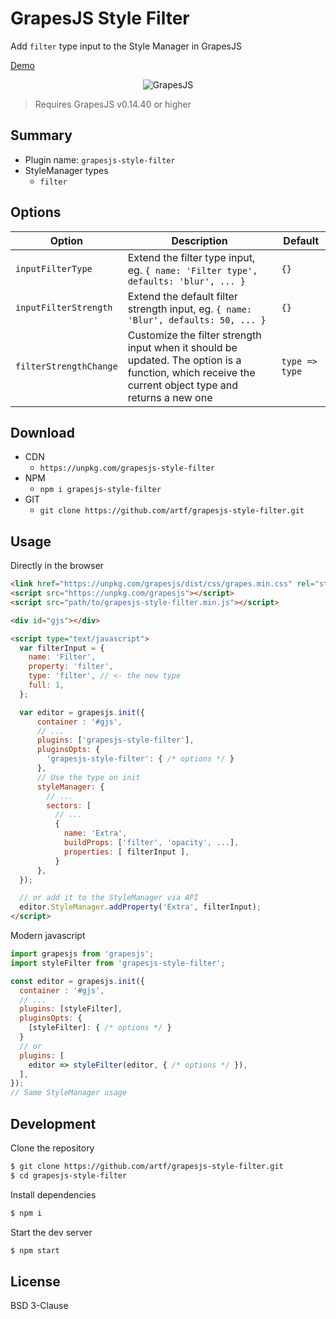 # GrapesJS Style Filter

Add `filter` type input to the Style Manager in GrapesJS

[Demo](https://jsfiddle.net/rbhqsk7f)

<p align="center"><img src="https://user-images.githubusercontent.com/11614725/47965316-c0fd6f80-e045-11e8-8ce6-8b0251bf36a4.png" alt="GrapesJS" align="center"/></p>


> Requires GrapesJS v0.14.40 or higher





## Summary

* Plugin name: `grapesjs-style-filter`
* StyleManager types
  * `filter`





## Options

| Option | Description | Default |
|-|-|-
| `inputFilterType` | Extend the filter type input, eg. `{ name: 'Filter type', defaults: 'blur', ... }` | `{}` |
| `inputFilterStrength` | Extend the default filter strength input, eg. `{ name: 'Blur', defaults: 50, ... }` | `{}` |
| `filterStrengthChange` | Customize the filter strength input when it should be updated. The option is a function, which receive the current object type and returns a new one | `type => type` |





## Download

* CDN
  * `https://unpkg.com/grapesjs-style-filter`
* NPM
  * `npm i grapesjs-style-filter`
* GIT
  * `git clone https://github.com/artf/grapesjs-style-filter.git`





## Usage

Directly in the browser
```html
<link href="https://unpkg.com/grapesjs/dist/css/grapes.min.css" rel="stylesheet"/>
<script src="https://unpkg.com/grapesjs"></script>
<script src="path/to/grapesjs-style-filter.min.js"></script>

<div id="gjs"></div>

<script type="text/javascript">
  var filterInput = {
    name: 'Filter',
    property: 'filter',
    type: 'filter', // <- the new type
    full: 1,
  };

  var editor = grapesjs.init({
      container : '#gjs',
      // ...
      plugins: ['grapesjs-style-filter'],
      pluginsOpts: {
        'grapesjs-style-filter': { /* options */ }
      },
      // Use the type on init
      styleManager: {
        // ...
        sectors: [
          // ...
          {
            name: 'Extra',
            buildProps: ['filter', 'opacity', ...],
            properties: [ filterInput ],
          }
      },
  });

  // or add it to the StyleManager via API
  editor.StyleManager.addProperty('Extra', filterInput);
</script>
```

Modern javascript
```js
import grapesjs from 'grapesjs';
import styleFilter from 'grapesjs-style-filter';

const editor = grapesjs.init({
  container : '#gjs',
  // ...
  plugins: [styleFilter],
  pluginsOpts: {
    [styleFilter]: { /* options */ }
  }
  // or
  plugins: [
    editor => styleFilter(editor, { /* options */ }),
  ],
});
// Same StyleManager usage
```





## Development

Clone the repository

```sh
$ git clone https://github.com/artf/grapesjs-style-filter.git
$ cd grapesjs-style-filter
```

Install dependencies

```sh
$ npm i
```

Start the dev server

```sh
$ npm start
```





## License

BSD 3-Clause
